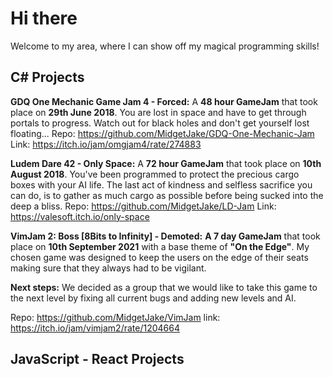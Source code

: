 
# Hi there
Welcome to my area, where I can show off my magical programming skills!

## C# Projects
**GDQ One Mechanic Game Jam 4 - Forced:**
A **48 hour GameJam** that took place on **29th June 2018**. You are lost in space and have to get through portals to progress. Watch out for black holes and don't get yourself lost floating...
Repo: https://github.com/MidgetJake/GDQ-One-Mechanic-Jam
Link: https://itch.io/jam/omgjam4/rate/274883


**Ludem Dare 42 - Only Space:**
A **72 hour GameJam** that took place on **10th August 2018**. You've been programmed to protect the precious cargo boxes with your AI life. The last act of kindness and selfless sacrifice you can do, is to gather as much cargo as possible before being sucked into the deep a bliss.
Repo: https://github.com/MidgetJake/LD-Jam
Link: https://valesoft.itch.io/only-space

**VimJam 2: Boss [8Bits to Infinity] - Demoted:**
**A 7 day GameJam** that took place on **10th September 2021** with a base theme of **"On the Edge"**. My chosen game was designed to keep the users on the edge of their seats making sure that they always had to be vigilant.

**Next steps:**
We decided as a group that we would like to take this game to the next level by fixing all current bugs and adding new levels and AI.

Repo: https://github.com/MidgetJake/VimJam
link: https://itch.io/jam/vimjam2/rate/1204664

## JavaScript - React Projects
